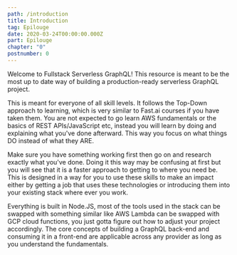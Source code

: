 ```yaml
---
path: /introduction
title: Introduction
tag: Epilouge
date: 2020-03-24T00:00:00.000Z
part: Epilouge
chapter: "0"
postnumber: 0
---
```


Welcome to Fullstack Serverless GraphQL! This resource is meant to be the most up to date way of building a production-ready serverless GraphQL project.

This is meant for everyone of all skill levels. It follows the Top-Down approach to learning, which is very similar to Fast.ai courses if you have taken them. You are not expected to go learn AWS fundamentals or the basics of REST APIs/JavaScript etc, instead you will learn by doing and explaining what you've done afterward. This way you focus on what things DO instead of what they ARE.

Make sure you have something working first then go on and research exactly what you've done. Doing it this way may be confusing at first but you will see that it is a faster approach to getting to where you need be. This is designed in a way for you to use these skills to make an impact either by getting a job that uses these technologies or introducing them into your existing stack where ever you work.

Everything is built in Node.JS, most of the tools used in the stack can be swapped with something similar like AWS Lambda can be swapped with GCP cloud functions, you just gotta figure out how to adjust your project accordingly. The core concepts of building a GraphQL back-end and consuming it in a front-end are applicable across any provider as long as you understand the fundamentals.
